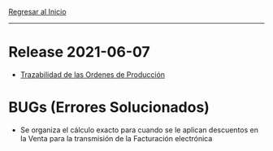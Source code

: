 [Regresar al Inicio](../README.md)

---
# Release 2021-06-07

- [Trazabilidad de las Ordenes de Producción](../produccion/consultas-reportes/trazabilidad.md)

# BUGs (Errores Solucionados)

- Se organiza el cálculo exacto para cuando se le aplican descuentos en la Venta para la transmisión de la Facturación electrónica

